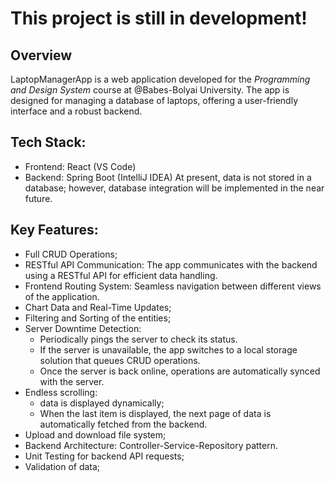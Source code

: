 
# This project is still in development!

## Overview
LaptopManagerApp is a web application developed for the *Programming and Design System* course at @Babes-Bolyai University. 
The app is designed for managing a database of laptops, offering a user-friendly interface and a robust backend.

## Tech Stack:
- Frontend: React (VS Code)
- Backend: Spring Boot (IntelliJ IDEA)
At present, data is not stored in a database; however, database integration will be implemented in the near future.

## Key Features:
- Full CRUD Operations;
- RESTful API Communication: The app communicates with the backend using a RESTful API for efficient data handling.
- Frontend Routing System: Seamless navigation between different views of the application.
- Chart Data and Real-Time Updates;
- Filtering and Sorting of the entities;
- Server Downtime Detection:
  - Periodically pings the server to check its status.
  - If the server is unavailable, the app switches to a local storage solution that queues CRUD operations.
  - Once the server is back online, operations are automatically synced with the server.
- Endless scrolling:
  - data is displayed dynamically;
  - When the last item is displayed, the next page of data is automatically fetched from the backend.
- Upload and download file system;
- Backend Architecture: Controller-Service-Repository pattern.
- Unit Testing for backend API requests;
- Validation of data;

